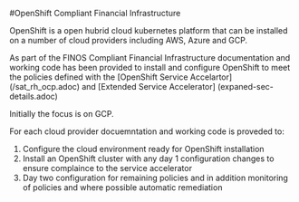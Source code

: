 #OpenShift Compliant Financial Infrastructure

OpenShift is a open hubrid cloud kubernetes platform that can be installed on a number of cloud providers including AWS, Azure and GCP.

As part of the FINOS Compliant Financial Infrastructure documentation and working code has been provided to install and configure OpenShift to meet the policies defined with the [OpenShift Service Accelartor] (/sat_rh_ocp.adoc) and [Extended Service Accelerator] (expaned-sec-details.adoc) 

Initially the focus is on GCP. 

For each cloud provider docuemntation and working code is proveded to:

1. Configure the cloud environment ready for OpenShift installation
2. Install an OpenShift cluster with any day 1 configuration changes to ensure complaince to the service accelerator
3. Day two configuration for remaining policies and in addition monitoring of policies and where possible automatic remediation

